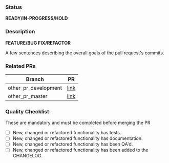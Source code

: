 ### Status
**READY/IN-PROGRESS/HOLD**

### Description
**FEATURE/BUG FIX/REFACTOR**

A few sentences describing the overall goals of the pull request's commits.

### Related PRs

Branch | PR
------ | ------
other_pr_development | [link]()
other_pr_master | [link]()

### Quality Checklist:
These are mandatory and must be completed before merging the PR

- [ ] New, changed or refactored functionality has tests.
- [ ] New, changed or refactored functionality has documentation.
- [ ] New, changed or refactored functionality has been QA'd.
- [ ] New, changed or refactored functionality has been added to the CHANGELOG.
